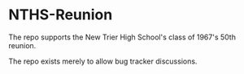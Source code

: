 # NTHS-Reunion

The repo supports the New Trier High School's class of 1967's 50th reunion.

The repo exists merely to allow bug tracker discussions.
